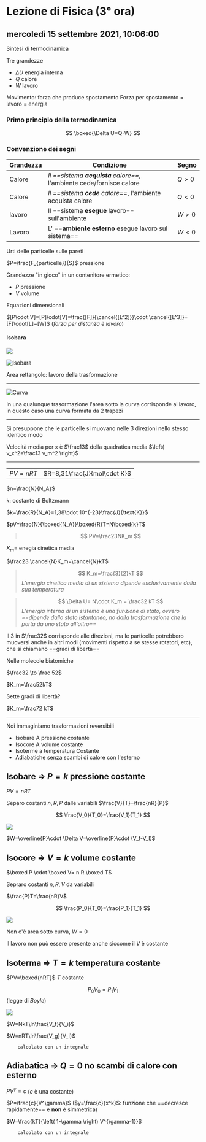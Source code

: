 # Lezione di Fisica (3° ora)

## mercoledì 15 settembre 2021, 10:06:00

Sintesi di termodinamica

Tre grandezze

* $\Delta U$ energia interna
* $Q$ calore
* $W$ lavoro



Movimento: forza che produce spostamento
Forza per spostamento = lavoro = energia

### Primo principio della termodinamica


$$
\boxed{\Delta U=Q-W}
$$

### Convenzione dei segni

|Grandezza|Condizione|Segno|
|---|---|---|
|Calore|_Il ==sistema **acquista** calore==_, l'ambiente cede/fornisce calore|$Q > 0$|
|Calore|_Il ==sistema **cede** calore==_, l'ambiente acquista calore|$Q < 0$|
|lavoro|Il ==sistema **esegue** lavoro== sull'ambiente|$W > 0$|
|Lavoro|L' ==**ambiente esterno** esegue lavoro sul sistema==|$W < 0$|



Urti delle particelle sulle pareti

$P=\frac{F_{particelle}}{S}$  pressione 


Grandezze "in gioco" in un contenitore ermetico:
* $P$ pressione
* $V$ volume

Equazioni dimensionali

$[P\cdot V]=[P]\cdot[V]=\frac{[F]}{\cancel{[L^2]}}\cdot \cancel{[L^3]}=[F]\cdot[L]=[W]$ (*forza per distanza è lavoro*)

#### Isobara
![](https://i.imgur.com/jqjFwYW.jpg)

![Isobara](https://i.imgur.com/XsRhDOV.jpg)



Area rettangolo: lavoro della trasformazione

----

![Curva](https://i.imgur.com/3RsXUhZ.jpg)

In una qualunque trasormazione l'area sotto la curva corrisponde al lavoro, in questo caso una curva formata da 2 trapezi


---

Si presuppone che le particelle si muovano nelle 3 direzioni nello stesso identico modo

Velocità media per x è $\frac13$ della quadratica media $\left( v_x^2=\frac13 v_m^2 \right)$

---
|||
|---|---|
|$PV=nRT$|$R=8,31\frac{J}{mol\cdot K}$|

$n=\frac{N}{N_A}$

k: costante di Boltzmann

 $k=\frac{R}{N_A}=1,38\cdot 10^{-23}\frac{J}{\text{K}}$

$pV=\frac{N}{\boxed{N_A}}\boxed{R}T=N\boxed{k}T$


> $$
> PV=\frac23NK_m
> $$

$K_m$= enegia cinetica media



$\frac23 \cancel{N}K_m=\cancel{N}kT$

> $$
> K_m=\frac{3}{2}kT
> $$
> _L'energia cinetica media di un sistema dipende esclusivamente dalla sua temperatura_



> $$
> \Delta U= N\cdot K_m = \frac32 kT
> $$
> _L'energia interna di un sistema è una funzione di stato, ovvero ==dipende dallo stato istantaneo, no dalla trasformazione che la porta da uno stato all'altro==_




Il $3$ in $\frac32$ corrisponde alle direzioni, ma le particelle potrebbero muoversi anche in altri modi (movimenti rispetto a se stesse rotatori, etc), che si chiamano ==gradi di libertà==


Nelle molecole biatomiche

$\frac32 \to \frac 52$ 

$K_m=\frac52kT$

Sette gradi di libertà?

$K_m=\frac72 kT$


 ---
Noi immaginiamo trasformazioni reversibili

* Isobare A pressione costante
* Isocore A volume costante
* Isoterme a temperatura Costante
* Adiabatiche senza scambi di calore con l'esterno


## Isobare ⇒ $P=k$ pressione costante

$PV=nRT$

Separo costanti $n,R,P$ dalle variabili 
$\frac{V}{T}=\frac{nR}{P}$

$$
\frac{V_0}{T_0}=\frac{V_1}{T_1}
$$

![](https://i.imgur.com/YmDKzdm.jpg)

$W=\overline{P}\cdot \Delta V=\overline{P}\cdot (V_f-V_I)$
## Isocore ⇒ $V=k$ volume costante

$\boxed P \cdot  \boxed V= n R \boxed T$

Sepraro costanti $n,R,V$ da variabili

$\frac{P}T=\frac{nR}V$

$$
\frac{P_0}{T_0}=\frac{P_1}{T_1}
$$


![](https://i.imgur.com/Sz7l7Hs.jpg)

Non c'è area sotto curva, $W=0$

Il lavoro non può essere presente anche siccome il $V$ è costante

## Isoterma ⇒ $T=k$ temperatura costante
$PV=\boxed{nRT}$
$T$ costante

$$
P_0V_0=P_1V_1
$$
(legge di _Boyle_)

![](https://i.imgur.com/I8LSS7P.jpg)

$W=NkT\ln\frac{V_f}{V_i}$

$W=nRT\ln\frac{V_g}{V_i}$

		calcolato con un integrale


## Adiabatica ⇒ $Q=0$ no scambi di calore con esterno

$PV^{\gamma}=c$ ($c$ è una costante)

$P=\frac{c}{V^\gamma}$ ($y=\frac{c}{x^k}$: funzione che ==decresce rapidamente== e **non** è simmetrica) 

$W=\frac{kT}{\left( 1-\gamma \right) V^{\gamma-1}}$

		calcolato con un integrale
<!--stackedit_data:
eyJoaXN0b3J5IjpbLTE2NDcyOTUzMjEsODYxNjA4MTQ4LDE5Nz
I0NTYxNDIsNjU2ODA0NTQ5LDQxMjIxMjA5MCwtMTk5ODc0Njc2
NSwtMTM2ODkyMjM5NywyNzU4NDEyODBdfQ==
-->